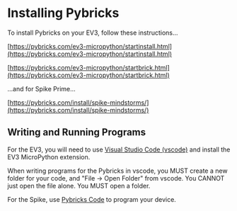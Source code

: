 # Installing Pybricks

To install Pybricks on your EV3, follow these instructions...

[https://pybricks.com/ev3-micropython/startinstall.html](https://pybricks.com/ev3-micropython/startinstall.html)

[https://pybricks.com/ev3-micropython/startbrick.html](https://pybricks.com/ev3-micropython/startbrick.html)

...and for Spike Prime...

[https://pybricks.com/install/spike-mindstorms/](https://pybricks.com/install/spike-mindstorms/)

## Writing and Running Programs

For the EV3, you will need to use [Visual Studio Code (vscode)](https://code.visualstudio.com/Download) and install the EV3 MicroPython extension.

<div class="important">
When writing programs for the Pybricks in vscode, you MUST create a new folder for your code, and "File -> Open Folder" from vscode.
You CANNOT just open the file alone. You MUST open a folder.
</div>

For the Spike, use [Pybricks Code](https://code.pybricks.com/) to program your device.